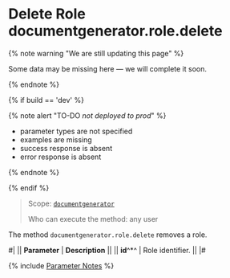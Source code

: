 # Delete Role documentgenerator.role.delete

{% note warning "We are still updating this page" %}

Some data may be missing here — we will complete it soon.

{% endnote %}

{% if build == 'dev' %}

{% note alert "TO-DO _not deployed to prod_" %}

- parameter types are not specified
- examples are missing
- success response is absent
- error response is absent

{% endnote %}

{% endif %}

> Scope: [`documentgenerator`](../../scopes/permissions.md)
>
> Who can execute the method: any user

The method `documentgenerator.role.delete` removes a role.

#|
|| **Parameter** | **Description** ||
|| **id**^*^ | Role identifier. ||
|#

{% include [Parameter Notes](../../../_includes/required.md) %}